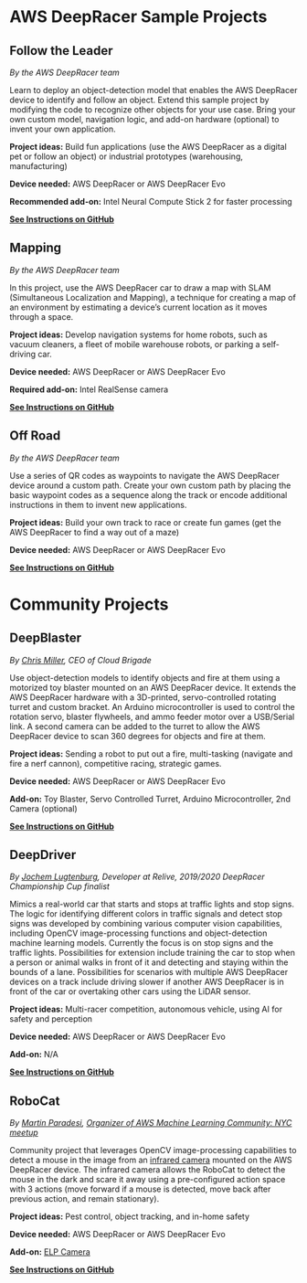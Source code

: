 # AWS DeepRacer Sample Projects

## Follow the Leader

*By the AWS DeepRacer team*

Learn to deploy an object-detection model that enables the AWS DeepRacer device to identify and follow an object. Extend this sample project by modifying the code to recognize other objects for your use case. Bring your own custom model, navigation logic, and add-on hardware (optional) to invent your own application.
 
**Project ideas:** Build fun applications (use the AWS DeepRacer as a digital pet or follow an object) or industrial prototypes (warehousing, manufacturing)
 
**Device needed:** AWS DeepRacer or AWS DeepRacer Evo

**Recommended add-on:** Intel Neural Compute Stick 2 for faster processing

**[See Instructions on GitHub](https://github.com/aws-deepracer/aws-deepracer-follow-the-leader-sample-project)**

## Mapping

*By the AWS DeepRacer team*

In this project, use the AWS DeepRacer car to draw a map with SLAM (Simultaneous Localization and Mapping), a technique for creating a map of an environment by estimating a device’s current location as it moves through a space.
 
**Project ideas:** Develop navigation systems for home robots, such as vacuum cleaners, a fleet of mobile warehouse robots, or parking a self-driving car. 
 
**Device needed:** AWS DeepRacer or AWS DeepRacer Evo

**Required add-on:** Intel RealSense camera

**[See Instructions on GitHub](https://github.com/aws-deepracer/aws-deepracer-mapping-sample-project)**

## Off Road

*By the AWS DeepRacer team*

Use a series of QR codes as waypoints to navigate the AWS DeepRacer device around a custom path. Create your own custom path by placing the basic waypoint codes as a sequence along the track or encode additional instructions in them to invent new applications.

**Project ideas:** Build your own track to race or create fun games (get the AWS DeepRacer to find a way out of a maze)

**Device needed:** AWS DeepRacer or AWS DeepRacer Evo

**[See Instructions on GitHub](https://github.com/aws-deepracer/aws-deepracer-offroad-sample-project)**

# Community Projects

## DeepBlaster

*By [Chris Miller](https://www.linkedin.com/in/chris-miller-6470751/), CEO of Cloud Brigade*

Use object-detection models to identify objects and fire at them using a motorized toy blaster mounted on an AWS DeepRacer device. It extends the AWS DeepRacer hardware with a 3D-printed, servo-controlled rotating turret and custom bracket. An Arduino microcontroller is used to control the rotation servo, blaster flywheels, and ammo feeder motor over a USB/Serial link. A second camera can be added to the turret to allow the AWS DeepRacer device to scan 360 degrees for objects and fire at them.

**Project ideas:** Sending a robot to put out a fire, multi-tasking (navigate and fire a nerf cannon), competitive racing, strategic games.

**Device needed:** AWS DeepRacer or AWS DeepRacer Evo 

**Add-on:** Toy Blaster, Servo Controlled Turret, Arduino Microcontroller, 2nd Camera (optional)

**[See Instructions on GitHub](https://github.com/CloudBrigade/cloudbrigade-deepblaster)**



## DeepDriver

*By [Jochem Lugtenburg](https://www.linkedin.com/in/jochem-lugtenburg-8285b8141/), Developer at Relive, 2019/2020 DeepRacer Championship Cup finalist*

Mimics a real-world car that starts and stops at traffic lights and stop signs. The logic for identifying different colors in traffic signals and detect stop signs was developed by combining various computer vision capabilities, including OpenCV image-processing functions and object-detection machine learning models. Currently the focus is on stop signs and the traffic lights. Possibilities for extension include training the car to stop when a person or animal walks in front of it and detecting and staying within the bounds of a lane. Possibilities for scenarios with multiple AWS DeepRacer devices on a track include driving slower if another AWS DeepRacer is in front of the car or overtaking other cars using the LiDAR sensor.

**Project ideas:** Multi-racer competition, autonomous vehicle, using AI for safety and perception

**Device needed:** AWS DeepRacer or AWS DeepRacer Evo 

**Add-on:** N/A

**[See Instructions on GitHub](https://github.com/jochem725/deepdriver)**


## RoboCat

*By [Martin Paradesi](https://www.linkedin.com/in/msrparadesi/), [Organizer of AWS Machine Learning Community: NYC meetup](https://www.meetup.com/AWS-Machine-Learning-Community-NYC/)*

Community project that leverages OpenCV image-processing capabilities to detect a mouse in the image from an [infrared camera](https://smile.amazon.com/gp/product/B07DWWSWNH/) mounted on the AWS DeepRacer device. The infrared camera allows the RoboCat to detect the mouse in the dark and scare it away using a pre-configured action space with 3 actions (move forward if a mouse is detected, move back after previous action, and remain stationary).

**Project ideas:** Pest control, object tracking, and in-home safety

**Device needed:** AWS DeepRacer or AWS DeepRacer Evo 

**Add-on:** [ELP Camera](https://www.amazon.com/gp/product/B07DWWSWNH/)

**[See Instructions on GitHub](https://github.com/msrparadesi/robocat_ws)**
